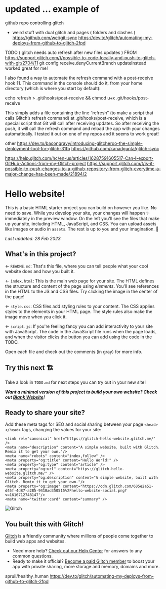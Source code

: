 # updated ... example of
github repo controlling glitch
+ weird stuff with dual glitch and pages ( folders and slashes ) 
https://github.com/wei/git-sync
https://dev.to/glitch/automating-my-deploys-from-github-to-glitch-2fpd


TODO ( glitch needs auto refresh after new files updates ) FROM https://support.glitch.com/t/possible-to-code-locally-and-push-to-glitch-with-git/2704/11
git config receive.denyCurrentBranch updateInstead worked great for me!

I also found a way to automate the refresh command with a post-receive hook 11. This command in the console should do it, from your home directory (which is where you start by default):

echo refresh > .git/hooks/post-receive && chmod u+x .git/hooks/post-receive

This simply adds a file containing the line “refresh” (to make a script that calls Glitch’s refresh command) at .git/hooks/post-receive, which is a special script that Git will call after receiving updates. So after receiving the push, it will call the refresh command and reload the app with your changes automatically. I tested it out on one of my repos and it seems to work great!

other 
https://dev.to/bacongravy/introducing-glitcheroo-the-simple-deployment-tool-for-glitch-31fb
https://github.com/kanadgupta/glitch-sync


https://help.glitch.com/hc/en-us/articles/16287591605517-Can-I-export-GitHub-Actions-from-my-Glitch-project
https://support.glitch.com/t/is-it-possible-to-push-changes-to-a-github-repository-from-glitch-everytime-a-major-change-has-been-made/21894/2


# Hello website!

This is a basic HTML starter project you can build on however you like. No need to save. While you develop your site, your changes will happen ✨ immediately in the preview window. On the left you'll see the files that make up your site, including HTML, JavaScript, and CSS. You can upload assets like images or audio in `assets`. The rest is up to you and your imagination. 🦄

_Last updated: 28 Feb 2023_

## What's in this project?

← `README.md`: That's this file, where you can tell people what your cool website does and how you built it.

← `index.html`: This is the main web page for your site. The HTML defines the structure and content of the page using _elements_. You'll see references in the HTML to the JS and CSS files. Try clicking the image in the center of the page!

← `style.css`: CSS files add styling rules to your content. The CSS applies styles to the elements in your HTML page. The style rules also make the image move when you click it.

← `script.js`: If you're feeling fancy you can add interactivity to your site with JavaScript. The code in the JavaScript file runs when the page loads, and when the visitor clicks the button you can add using the code in the TODO.

Open each file and check out the comments (in gray) for more info.

## Try this next 🏗️

Take a look in `TODO.md` for next steps you can try out in your new site!

___Want a minimal version of this project to build your own website? Check out [Blank Website](https://glitch.com/edit/#!/remix/glitch-blank-website)!___

## Ready to share your site?

Add these meta tags for SEO and social sharing between your page `<head></head>` tags, changing the values for your site:

```
<link rel="canonical" href="https://glitch-hello-website.glitch.me/" />
<meta name="description" content="A simple website, built with Glitch. Remix it to get your own."/>
<meta name="robots" content="index,follow" />
<meta property="og:title" content="Hello World!" />
<meta property="og:type" content="article" />
<meta property="og:url" content="https://glitch-hello-website.glitch.me/" />
<meta property="og:description" content="A simple website, built with Glitch. Remix it to get your own."/>
<meta property="og:image" content="https://cdn.glitch.com/605e2a51-d45f-4d87-a285-9410ad350515%2Fhello-website-social.png?v=1616712748147"/>
<meta name="twitter:card" content="summary" />
```

![Glitch](https://cdn.glitch.com/a9975ea6-8949-4bab-addb-8a95021dc2da%2FLogo_Color.svg?v=1602781328576)

## You built this with Glitch!

[Glitch](https://glitch.com) is a friendly community where millions of people come together to build web apps and websites.

- Need more help? [Check out our Help Center](https://help.glitch.com/) for answers to any common questions.
- Ready to make it official? [Become a paid Glitch member](https://glitch.com/pricing) to boost your app with private sharing, more storage and memory, domains and more.


spruil/healthy_human
https://dev.to/glitch/automating-my-deploys-from-github-to-glitch-2fpd
